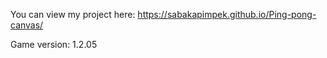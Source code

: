 ﻿You can view my project here: https://sabakapimpek.github.io/Ping-pong-canvas/

Game version: 1.2.05